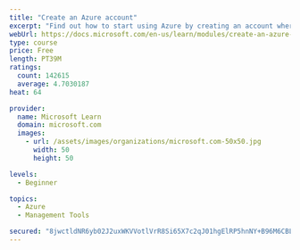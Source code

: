 ```yaml
---
title: "Create an Azure account"
excerpt: "Find out how to start using Azure by creating an account where you’ll see services and personal settings for identity, billing, and preferences."
webUrl: https://docs.microsoft.com/en-us/learn/modules/create-an-azure-account/
type: course
price: Free
length: PT39M
ratings:
  count: 142615
  average: 4.7030187
heat: 64

provider:
  name: Microsoft Learn
  domain: microsoft.com
  images:
    - url: /assets/images/organizations/microsoft.com-50x50.jpg
      width: 50
      height: 50

levels:
  - Beginner

topics:
  - Azure
  - Management Tools

secured: "8jwctldNR6yb02J2uxWKVVotlVrR8Si65X7c2qJ01hgElRP5hnNY+B96M6CBLVEgKaSa7/gaIG70N9sGgO6OECUPV+th0CIyRWGWbRl7luRJpFI5dvDUM771gEqnPzZ032Gz6U/NLzZ9Xlz+g3B8RdA+X4NwZ0Xedduv2fn5sIJFDI6hQeIzD5VWMIoZjRGl+n3PXPlfl4J4LDMz5/O/p0HPxz9hALiyfRKgaupk+JPILoDm0zlydu0cUQ4823k1sR8HbpYSm+W9fT/t93EbTFh4z6QCgGcmKtNAhkpozH2lbfl3KWFLnLXGkY9alkxzekTbDK3Uue5m7gOKzTjdlIZFSMYwPpz7syMU3RiTjpPjwPhyMOJmfBJDnl4Zptmj/o2D6Pwa80uFB6mRcEtW8XKxNUkFNfpmwImUiudNZuxV3prFES771tVt03+1Vasl;Nr3c0Pt4s23L9KLn4UnXKg=="
---
```


